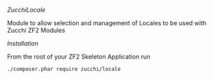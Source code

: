 *ZucchiLocale*

Module to allow selection and management of Locales to be used with Zucchi ZF2 Modules

_Installation_

From the root of your ZF2 Skeleton Application run

    ./composer.phar require zucchi/locale